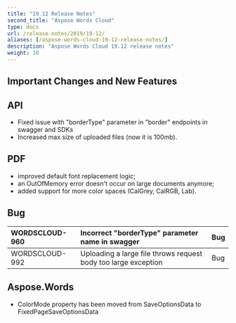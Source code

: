 ```yaml
---
title: "19.12 Release Notes"
second_title: "Aspose Words Cloud"
type: docs
url: /release-notes/2019/19-12/
aliases: [/aspose-words-cloud-19-12-release-notes/]
description: "Aspose Words Cloud 19.12 release notes"
weight: 10
---
```


## Important Changes and New Features

## API

- Fixed issue with "borderType" parameter in "border" endpoints in swagger and SDKs
- Increased max size of uploaded files (now it is 100mb).

## PDF

- improved default font replacement logic;
- an OutOfMemory error doesn't occur on large documents anymore;
- added support for more color spaces (CalGrey, CalRGB, Lab).

## Bug

|WORDSCLOUD-960|Incorrect "borderType" parameter name in swagger|Bug|
| :- | :- | :- |
|WORDSCLOUD-992|Uploading a large file throws request body too large exception|Bug|

## Aspose.Words

- ColorMode property has been moved from SaveOptionsData to FixedPageSaveOptionsData
